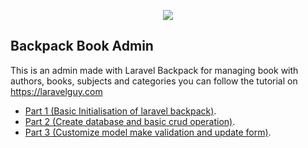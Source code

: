 <p align="center"><img src="https://laravel.com/assets/img/components/logo-laravel.svg"></p>


## Backpack Book Admin

This is an admin made with Laravel Backpack for managing book with authors, books, subjects and categories you can follow the tutorial on https://laravelguy.com


- [Part 1 (Basic Initialisation of laravel backpack)](https://laravelguy.com/create-admin-panel-with-laravel-backpack-part-1/).
- [Part 2 (Create database and basic crud operation)](https://laravelguy.com/create-admin-panel-with-laravel-backpack-part-2/).
- [Part 3 (Customize model make validation and update form)](https://laravelguy.com/create-admin-panel-with-laravel-backpack-part-3/).

